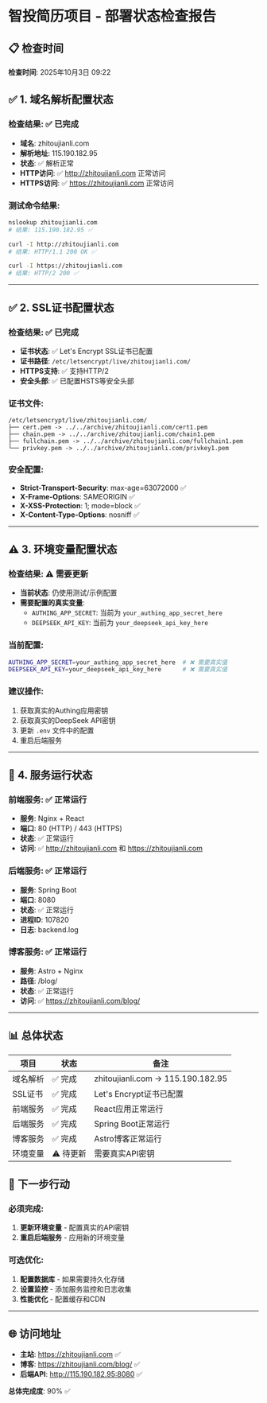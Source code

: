 # 智投简历项目 - 部署状态检查报告

## 📋 检查时间
**检查时间**: 2025年10月3日 09:22

## ✅ 1. 域名解析配置状态

### 检查结果: ✅ **已完成**
- **域名**: zhitoujianli.com
- **解析地址**: 115.190.182.95
- **状态**: ✅ 解析正常
- **HTTP访问**: ✅ http://zhitoujianli.com 正常访问
- **HTTPS访问**: ✅ https://zhitoujianli.com 正常访问

### 测试命令结果:
```bash
nslookup zhitoujianli.com
# 结果: 115.190.182.95 ✅

curl -I http://zhitoujianli.com
# 结果: HTTP/1.1 200 OK ✅

curl -I https://zhitoujianli.com
# 结果: HTTP/2 200 ✅
```

---

## ✅ 2. SSL证书配置状态

### 检查结果: ✅ **已完成**
- **证书状态**: ✅ Let's Encrypt SSL证书已配置
- **证书路径**: `/etc/letsencrypt/live/zhitoujianli.com/`
- **HTTPS支持**: ✅ 支持HTTP/2
- **安全头部**: ✅ 已配置HSTS等安全头部

### 证书文件:
```
/etc/letsencrypt/live/zhitoujianli.com/
├── cert.pem -> ../../archive/zhitoujianli.com/cert1.pem
├── chain.pem -> ../../archive/zhitoujianli.com/chain1.pem
├── fullchain.pem -> ../../archive/zhitoujianli.com/fullchain1.pem
└── privkey.pem -> ../../archive/zhitoujianli.com/privkey1.pem
```

### 安全配置:
- **Strict-Transport-Security**: max-age=63072000 ✅
- **X-Frame-Options**: SAMEORIGIN ✅
- **X-XSS-Protection**: 1; mode=block ✅
- **X-Content-Type-Options**: nosniff ✅

---

## ⚠️ 3. 环境变量配置状态

### 检查结果: ⚠️ **需要更新**
- **当前状态**: 仍使用测试/示例配置
- **需要配置的真实变量**:
  - `AUTHING_APP_SECRET`: 当前为 `your_authing_app_secret_here`
  - `DEEPSEEK_API_KEY`: 当前为 `your_deepseek_api_key_here`

### 当前配置:
```bash
AUTHING_APP_SECRET=your_authing_app_secret_here  # ❌ 需要真实值
DEEPSEEK_API_KEY=your_deepseek_api_key_here      # ❌ 需要真实值
```

### 建议操作:
1. 获取真实的Authing应用密钥
2. 获取真实的DeepSeek API密钥
3. 更新 `.env` 文件中的配置
4. 重启后端服务

---

## 🚀 4. 服务运行状态

### 前端服务: ✅ **正常运行**
- **服务**: Nginx + React
- **端口**: 80 (HTTP) / 443 (HTTPS)
- **状态**: ✅ 正常运行
- **访问**: ✅ http://zhitoujianli.com 和 https://zhitoujianli.com

### 后端服务: ✅ **正常运行**
- **服务**: Spring Boot
- **端口**: 8080
- **状态**: ✅ 正常运行
- **进程ID**: 107820
- **日志**: backend.log

### 博客服务: ✅ **正常运行**
- **服务**: Astro + Nginx
- **路径**: /blog/
- **状态**: ✅ 正常运行
- **访问**: ✅ https://zhitoujianli.com/blog/

---

## 📊 总体状态

| 项目 | 状态 | 备注 |
|------|------|------|
| 域名解析 | ✅ 完成 | zhitoujianli.com → 115.190.182.95 |
| SSL证书 | ✅ 完成 | Let's Encrypt证书已配置 |
| 前端服务 | ✅ 完成 | React应用正常运行 |
| 后端服务 | ✅ 完成 | Spring Boot正常运行 |
| 博客服务 | ✅ 完成 | Astro博客正常运行 |
| 环境变量 | ⚠️ 待更新 | 需要真实API密钥 |

## 🎯 下一步行动

### 必须完成:
1. **更新环境变量** - 配置真实的API密钥
2. **重启后端服务** - 应用新的环境变量

### 可选优化:
1. **配置数据库** - 如果需要持久化存储
2. **设置监控** - 添加服务监控和日志收集
3. **性能优化** - 配置缓存和CDN

---

## 🌐 访问地址

- **主站**: https://zhitoujianli.com ✅
- **博客**: https://zhitoujianli.com/blog/ ✅
- **后端API**: http://115.190.182.95:8080 ✅

**总体完成度**: 90% ✅
